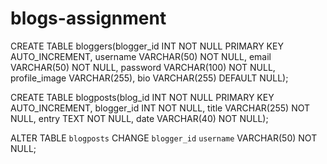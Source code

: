 # blogs-assignment
CREATE TABLE bloggers(blogger_id INT NOT NULL PRIMARY KEY AUTO_INCREMENT, username VARCHAR(50) NOT NULL, email VARCHAR(50) NOT NULL, password VARCHAR(100) NOT NULL, profile_image VARCHAR(255), bio VARCHAR(255) DEFAULT NULL);

CREATE TABLE blogposts(blog_id INT NOT NULL PRIMARY KEY AUTO_INCREMENT, blogger_id INT NOT NULL, title VARCHAR(255) NOT NULL, entry TEXT NOT NULL, date VARCHAR(40) NOT NULL);

ALTER TABLE `blogposts` CHANGE `blogger_id` `username` VARCHAR(50) NOT NULL;
